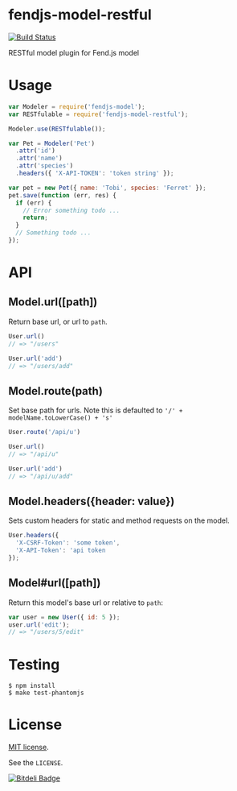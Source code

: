 # fendjs-model-restful

[![Build Status](https://travis-ci.org/Frapwings/fendjs-model-restful.png?branch=master)](https://travis-ci.org/Frapwings/fendjs-model-restful)

RESTful model plugin for Fend.js model

# Usage

```js
var Modeler = require('fendjs-model');
var RESTfulable = require('fendjs-model-restful');

Modeler.use(RESTfulable());

var Pet = Modeler('Pet')
  .attr('id')
  .attr('name')
  .attr('species')
  .headers({ 'X-API-TOKEN': 'token string' });

var pet = new Pet({ name: 'Tobi', species: 'Ferret' });
pet.save(function (err, res) {
  if (err) {
    // Error something todo ...
    return;
  }
  // Something todo ...
});
```

# API

## Model.url([path])

Return base url, or url to `path`.

```js
User.url()
// => "/users"

User.url('add')
// => "/users/add"
```

## Model.route(path)

Set base path for urls.
Note this is defaulted to `'/' + modelName.toLowerCase() + 's'`

```js
User.route('/api/u')

User.url()
// => "/api/u"

User.url('add')
// => "/api/u/add"
```
 
## Model.headers({header: value})

Sets custom headers for static and method requests on the model.

```js  
User.headers({
  'X-CSRF-Token': 'some token',
  'X-API-Token': 'api token 
});
```

## Model#url([path])

Return this model's base url or relative to `path`:

```js
var user = new User({ id: 5 });
user.url('edit');
// => "/users/5/edit"
```

# Testing

```
$ npm install
$ make test-phantomjs
```

# License

[MIT license](http://www.opensource.org/licenses/mit-license.php).

See the `LICENSE`.


[![Bitdeli Badge](https://d2weczhvl823v0.cloudfront.net/Frapwings/fendjs-fetcher-rest/trend.png)](https://bitdeli.com/free "Bitdeli Badge")
